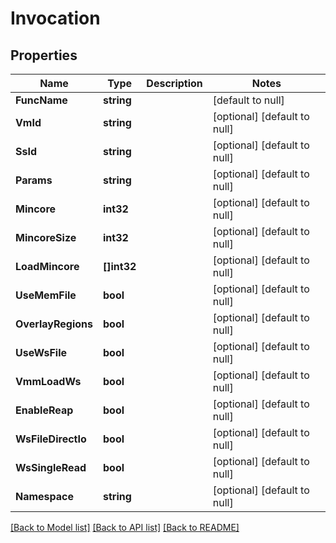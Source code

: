 # Invocation

## Properties
Name | Type | Description | Notes
------------ | ------------- | ------------- | -------------
**FuncName** | **string** |  | [default to null]
**VmId** | **string** |  | [optional] [default to null]
**SsId** | **string** |  | [optional] [default to null]
**Params** | **string** |  | [optional] [default to null]
**Mincore** | **int32** |  | [optional] [default to null]
**MincoreSize** | **int32** |  | [optional] [default to null]
**LoadMincore** | **[]int32** |  | [optional] [default to null]
**UseMemFile** | **bool** |  | [optional] [default to null]
**OverlayRegions** | **bool** |  | [optional] [default to null]
**UseWsFile** | **bool** |  | [optional] [default to null]
**VmmLoadWs** | **bool** |  | [optional] [default to null]
**EnableReap** | **bool** |  | [optional] [default to null]
**WsFileDirectIo** | **bool** |  | [optional] [default to null]
**WsSingleRead** | **bool** |  | [optional] [default to null]
**Namespace** | **string** |  | [optional] [default to null]

[[Back to Model list]](../README.md#documentation-for-models) [[Back to API list]](../README.md#documentation-for-api-endpoints) [[Back to README]](../README.md)


